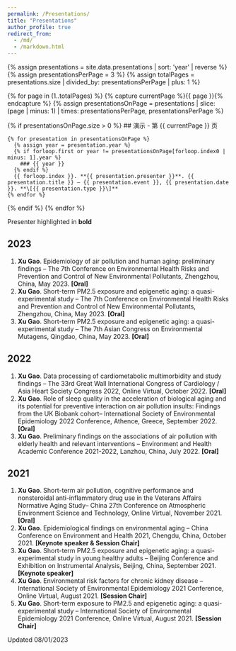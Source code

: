```yaml
---
permalink: /Presentations/
title: "Presentations"
author_profile: true
redirect_from: 
  - /md/
  - /markdown.html
---
```


{% assign presentations = site.data.presentations | sort: 'year' | reverse %}
{% assign presentationsPerPage = 3 %}
{% assign totalPages = presentations.size | divided_by: presentationsPerPage | plus: 1 %}

{% for page in (1..totalPages) %}
  {% capture currentPage %}{{ page }}{% endcapture %}
  {% assign presentationsOnPage = presentations | slice: (page | minus: 1) | times: presentationsPerPage, presentationsPerPage %}
  
  {% if presentationsOnPage.size > 0 %}
    ## 演示 - 第 {{ currentPage }} 页

    {% for presentation in presentationsOnPage %}
      {% assign year = presentation.year %}
      {% if forloop.first or year != presentationsOnPage[forloop.index0 | minus: 1].year %}
        ### {{ year }}
      {% endif %}
      {{ forloop.index }}. **{{ presentation.presenter }}**. {{ presentation.title }} – {{ presentation.event }}, {{ presentation.date }}. **\[{{ presentation.type }}\]**
    {% endfor %}
  {% endif %}
{% endfor %}

Presenter highlighted in **bold**

## 2023
1. **Xu Gao**.  Epidemiology of air pollution and human aging: preliminary findings – The 7th Conference on Environmental Health Risks and Prevention and Control of New Environmental Pollutants, Zhengzhou, China, May 2023. **\[Oral\]** 
2. **Xu Gao**.  Short-term PM2.5 exposure and epigenetic aging: a quasi-experimental study – The 7th Conference on Environmental Health Risks and Prevention and Control of New Environmental Pollutants, Zhengzhou, China, May 2023. **\[Oral\]** 
3. **Xu Gao**.  Short-term PM2.5 exposure and epigenetic aging: a quasi-experimental study – The 7th Asian Congress on Environmental Mutagens, Qingdao, China, May 2023. **\[Oral\]** 

## 2022
1. **Xu Gao**.  Data processing of cardiometabolic multimorbidity and study findings – The 33rd Great Wall International Congress of Cardiology / Asia Heart Society Congress 2022, Online Virtual, October 2022. **\[Oral\]** 
2. **Xu Gao**.  Role of sleep quality in the acceleration of biological aging and its potential for preventive interaction on air pollution insults: Findings from the UK Biobank cohort– International Society of Environmental Epidemiology 2022 Conference, Athence, Greece, September 2022. **\[Oral\]** 
3. **Xu Gao**.  Preliminary findings on the associations of air pollution with elderly health and relevant interventions – Environment and Health Academic Conference 2021-2022, Lanzhou, China, July 2022. **\[Oral\]** 

## 2021
1. **Xu Gao**.  Short-term air pollution, cognitive performance and nonsteroidal anti-inflammatory drug use in the Veterans Affairs Normative Aging Study– China 27th Conference on Atmospheric Environment Science and Technology, Online Virtual, November 2021. **\[Oral\]** 
2. **Xu Gao**.  Epidemiological findings on environmental aging – China Conference on Environment and Health 2021, Chengdu, China, October 2021. **\[Keynote speaker & Session Chair\]** 
3. **Xu Gao**.  Short-term PM2.5 exposure and epigenetic aging: a quasi-experimental study in young healthy adults – Beijing Conference and Exhibition on Instrumental Analysis, Beijing, China, September 2021. **\[Keynote speaker\]** 
4. **Xu Gao**.   Environmental risk factors for chronic kidney disease – International Society of Environmental Epidemiology 2021 Conference, Online Virtual, August 2021. **\[Session Chair\]** 
5. **Xu Gao**.  Short-term exposure to PM2.5 and epigenetic aging: a quasi-experimental study – International Society of Environmental Epidemiology 2021 Conference, Online Virtual, August 2021. **\[Session Chair\]** 

Updated 08/01/2023

